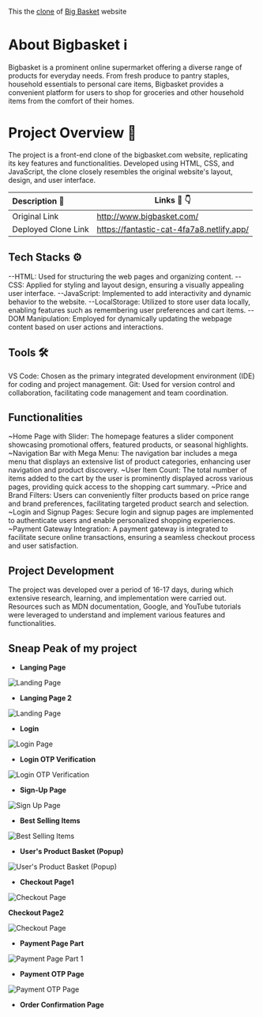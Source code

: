 This the [clone](https://fantastic-cat-4fa7a8.netlify.app/) of [Big Basket](http://www.bigbasket.com) website
# About Bigbasket ℹ️

Bigbasket is a prominent online supermarket offering a diverse range of products for everyday needs. From fresh produce to pantry staples, household essentials to personal care items, Bigbasket provides a convenient platform for users to shop for groceries and other household items from the comfort of their homes.

# Project Overview 👀

The project is a front-end clone of the bigbasket.com website, replicating its key features and functionalities. Developed using HTML, CSS, and JavaScript, the clone closely resembles the original website's layout, design, and user interface.

| Description 📝        | Links 🔗 👇                                          |
| :------------------ | ---------------------------------------------- |
| Original Link       | http://www.bigbasket.com/                      |
| Deployed Clone Link | https://fantastic-cat-4fa7a8.netlify.app/ | 
 
 ## Tech Stacks ⚙️

--HTML: Used for structuring the web pages and organizing content.
--CSS: Applied for styling and layout design, ensuring a visually appealing user interface.
--JavaScript: Implemented to add interactivity and dynamic behavior to the website.
--LocalStorage: Utilized to store user data locally, enabling features such as remembering user preferences and cart items.
--DOM Manipulation: Employed for dynamically updating the webpage content based on user actions and interactions.


## Tools 🛠️

VS Code: Chosen as the primary integrated development environment (IDE) for coding and project management.
Git: Used for version control and collaboration, facilitating code management and team coordination.


## Functionalities 
~Home Page with Slider: The homepage features a slider component showcasing promotional offers, featured products, or seasonal highlights.
~Navigation Bar with Mega Menu: The navigation bar includes a mega menu that displays an extensive list of product categories, enhancing user navigation and product discovery.
~User Item Count: The total number of items added to the cart by the user is prominently displayed across various pages, providing quick access to the shopping cart summary.
~Price and Brand Filters: Users can conveniently filter products based on price range and brand preferences, facilitating targeted product search and selection.
~Login and Signup Pages: Secure login and signup pages are implemented to authenticate users and enable personalized shopping experiences.
~Payment Gateway Integration: A payment gateway is integrated to facilitate secure online transactions, ensuring a seamless checkout process and user satisfaction.

## Project Development
The project was developed over a period of 16-17 days, during which extensive research, learning, and implementation were carried out. Resources such as MDN documentation, Google, and YouTube tutorials were leveraged to understand and implement various features and functionalities.

## Sneap Peak of my project
- **Langing Page**

![Landing Page](./Readme%20images/Screenshot%20(128).png)

- **Langing Page 2**

![Landing Page](./Readme%20images/Screenshot%20(132).png)

- **Login**

![Login Page](./Readme%20images/Screenshot%20(129).png)

- **Login OTP Verification**

![Login OTP Verification](./Readme%20images/Screenshot%20(130).png)

- **Sign-Up Page**

![Sign Up Page](./Readme%20images/Screenshot%20(131).png)

- **Best Selling Items**

![Best Selling Items](./Readme%20images/Screenshot%20(133).png)

- **User's Product Basket (Popup)**

![User's Product Basket (Popup)](./Readme%20images/Screenshot%20(133).png)

- **Checkout Page1**

![Checkout Page](./Readme%20images/Screenshot%20(138).png)

**Checkout Page2**

![Checkout Page](./Readme%20images/Screenshot%20(139).png)

- **Payment Page Part**

![Payment Page Part 1](./Readme%20images/Screenshot%20(140).png)


- **Payment OTP Page**

![Payment OTP Page](./Readme%20images/Screenshot%20(140).png)

- **Order Confirmation Page**



